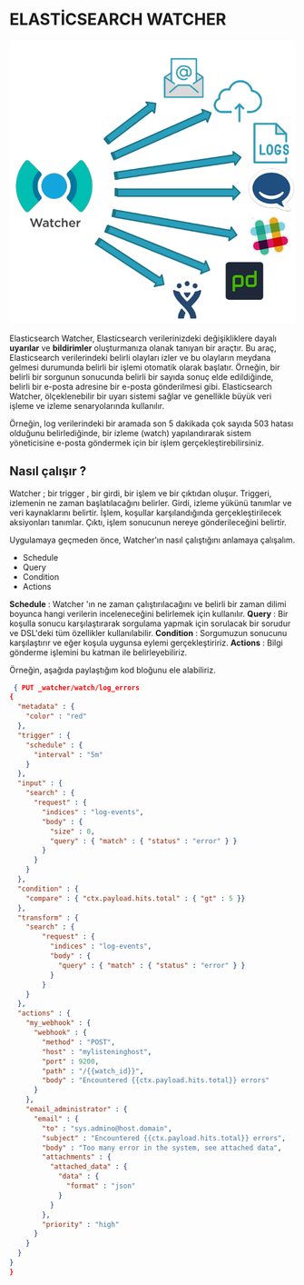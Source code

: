 # ELASTİCSEARCH WATCHER 

![enter image description here](https://raw.githubusercontent.com/fatihaydnrepo/elasticsearch-watcher/main/watcher1.png)


Elasticsearch Watcher, Elasticsearch verilerinizdeki değişikliklere dayalı **uyarılar** ve **bildirimler** oluşturmanıza olanak tanıyan bir araçtır. Bu araç, Elasticsearch verilerindeki belirli olayları izler ve bu olayların meydana gelmesi durumunda belirli bir işlemi otomatik olarak başlatır. Örneğin, bir belirli bir sorgunun sonucunda belirli bir sayıda sonuç elde edildiğinde, belirli bir e-posta adresine bir e-posta gönderilmesi gibi. Elasticsearch Watcher, ölçeklenebilir bir uyarı sistemi sağlar ve genellikle büyük veri işleme ve izleme senaryolarında kullanılır.

Örneğin, log verilerindeki bir aramada son 5 dakikada çok sayıda 503 hatası olduğunu belirlediğinde, bir izleme (watch) yapılandırarak sistem yöneticisine e-posta göndermek için bir işlem gerçekleştirebilirsiniz.

## Nasıl çalışır ? 


Watcher ; bir trigger ,  bir girdi, bir işlem ve bir çıktıdan oluşur. Triggeri, izlemenin ne zaman başlatılacağını belirler. Girdi, izleme yükünü tanımlar ve veri kaynaklarını belirtir. İşlem, koşullar karşılandığında gerçekleştirilecek aksiyonları tanımlar. Çıktı, işlem sonucunun nereye gönderileceğini belirtir.

Uygulamaya geçmeden önce, Watcher'ın nasıl çalıştığını anlamaya çalışalım.

-   Schedule
-   Query
-   Condition
-   Actions

**Schedule** :  Watcher 'ın ne zaman çalıştırılacağını ve belirli bir zaman dilimi boyunca hangi verilerin inceleneceğini belirlemek için kullanılır. 
**Query** :  Bir koşulla sonucu karşılaştırarak sorgulama yapmak için sorulacak bir sorudur ve DSL'deki tüm özellikler kullanılabilir.
**Condition** : Sorgumuzun sonucunu karşılaştırır ve eğer koşula uygunsa eylemi gerçekleştiririz.
**Actions** : Bilgi gönderme işlemini bu katman ile belirleyebiliriz. 

Örneğin, aşağıda paylaştığım kod bloğunu ele alabiliriz. 
```json
 { PUT _watcher/watch/log_errors
{
  "metadata" : { 
    "color" : "red"
  },
  "trigger" : { 
    "schedule" : {
      "interval" : "5m"
    }
  },
  "input" : { 
    "search" : {
      "request" : {
        "indices" : "log-events",
        "body" : {
          "size" : 0,
          "query" : { "match" : { "status" : "error" } }
        }
      }
    }
  },
  "condition" : { 
    "compare" : { "ctx.payload.hits.total" : { "gt" : 5 }}
  },
  "transform" : { 
    "search" : {
        "request" : {
          "indices" : "log-events",
          "body" : {
            "query" : { "match" : { "status" : "error" } }
          }
        }
    }
  },
  "actions" : { 
    "my_webhook" : {
      "webhook" : {
        "method" : "POST",
        "host" : "mylisteninghost",
        "port" : 9200,
        "path" : "/{{watch_id}}",
        "body" : "Encountered {{ctx.payload.hits.total}} errors"
      }
    },
    "email_administrator" : {
      "email" : {
        "to" : "sys.admino@host.domain",
        "subject" : "Encountered {{ctx.payload.hits.total}} errors",
        "body" : "Too many error in the system, see attached data",
        "attachments" : {
          "attached_data" : {
            "data" : {
              "format" : "json"
            }
          }
        },
        "priority" : "high"
      }
    }
  }
}
}
